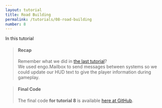 ```yaml
---
layout: tutorial
title: Road Building
permalink: /tutorials/08-road-building
number: 8
---
```


In this tutorial

> #### Recap
> Remember what we did in [the last tutorial](/tutorials/07-hud-text)? <br>
> We used engo.Mailbox to send messages between systems so we could update our
> HUD text to give the player information during gameplay.

> #### Final Code
> The final code **for tutorial 8** is available
> [here at GitHub](https://github.com/EngoEngine/TrafficManager/tree/08-road-building).
